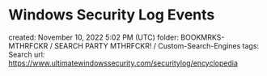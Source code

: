 # Windows Security Log Events

created: November 10, 2022 5:02 PM (UTC)
folder: BOOKMRKS-MTHRFCKR / SEARCH PARTY MTHRFCKR! / Custom-Search-Engines
tags: Search
url: https://www.ultimatewindowssecurity.com/securitylog/encyclopedia